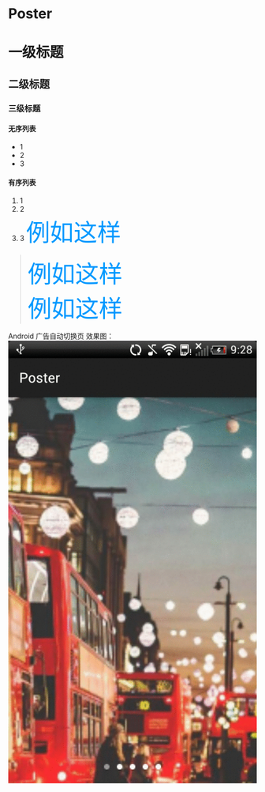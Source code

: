 # Poster
# 一级标题
## 二级标题
### 三级标题

#### 无序列表
* 1
* 2
* 3

#### 有序列表
1. 1
2. 2
3. 3
<font color=#0099ff size=12 face="黑体">例如这样</font>

><font color=#0099ff size=12 face="黑体">例如这样</font></br>
<font color=#0099ff size=12 face="黑体">例如这样</font>


Android 广告自动切换页
效果图：<br>
![](https://github.com/beifengdelei/Poster/blob/master/images-folder/10000734754012.gif) 
